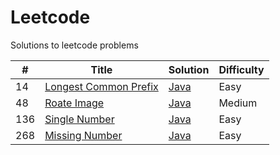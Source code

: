 # Leetcode
Solutions to leetcode problems

| # | Title | Solution | Difficulty |
|---| ----- | -------- | ---------- |
|14|[Longest Common Prefix](https://leetcode.com/problems/longest-common-prefix/)|[Java](Algorithm/Java/LongestCommonPrefix.java)|Easy|
|48|[Roate Image](https://leetcode.com/problems/rotate-image/) | [Java](Algorithm/Java/RotateImage.java)|Medium|
|136|[Single Number](https://leetcode.com/problems/single-number/)|[Java](Algorithm/Java/SingleNumber.java)|Easy|
|268|[Missing Number](https://leetcode.com/problems/missing-number/)|[Java](Algorithm/Java/LongestCommonPrefix.java)|Easy|

